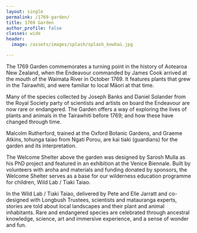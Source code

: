 ```yaml
---
layout: single
permalink: /1769-garden/
title: 1769 Garden
author_profile: false
classes: wide
header:
  image: /assets/images/splash/splash_kowhai.jpg

---
```


The 1769 Garden commemorates a turning point in the history of Aotearoa New Zealand, when the Endeavour commanded by James Cook arrived at the mouth of the Waimata River in October 1769.  It features plants that grew in the Tairawhiti, and were familiar to local Māori at that time.

Many of the species collected by Joseph Banks and Daniel Solander from the Royal Society party of scientists and artists on board the Endeavour are now rare or endangered.  The Garden offers a way of exploring the lives of plants and animals in the Tairawhiti before 1769; and how these have changed through time.

Malcolm Rutherford, trained at the Oxford Botanic Gardens, and Graeme Atkins, tohunga taiao from Ngati Porou, are kai tiaki (guardians) for the garden and its interpretation.

The Welcome Shelter above the garden was designed by Sarosh Mulla as his PhD project and featured in an exhibition at the Venice Biennale. Built by volunteers with aroha and materials and funding donated by sponsors, the Welcome Shelter serves as a base for our wilderness education programme for children, Wild Lab / Tiaki Taiao.

In the Wild Lab / Tiaki Taiao, delivered by Pete and Elle Jarratt and co-designed with Longbush Trustees, scientists and matauranga experts, stories are told about local landscapes and their plant and animal inhabitants. Rare and endangered species are celebrated through ancestral knowledge, science, art and immersive experience, and a sense of wonder and fun.

